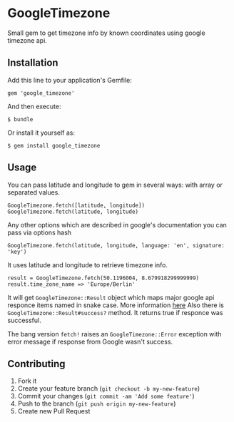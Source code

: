 # GoogleTimezone

Small gem to get timezone info by known coordinates using google timezone api.

## Installation

Add this line to your application's Gemfile:

    gem 'google_timezone'

And then execute:

    $ bundle

Or install it yourself as:

    $ gem install google_timezone

## Usage

You can pass latitude and longitude to gem in several ways: with array or separated values.

    GoogleTimezone.fetch([latitude, longitude]) 
    GoogleTimezone.fetch(latitude, longitude) 
    
Any other options which are described in google's documentation you can pass via options hash

    GoogleTimezone.fetch(latitude, longitude, language: 'en', signature: 'key')

It uses latitude and longitude to retrieve timezone info.

    result = GoogleTimezone.fetch(50.1196004, 8.679918299999999)
    result.time_zone_name => 'Europe/Berlin'

It will get `GoogleTimezone::Result` object which maps major google api responce items named in snake case.
More information [here](https://developers.google.com/maps/documentation/timezone/)
Also there is `GoogleTimezone::Result#success?` method. It returns true if responce was successful.

The bang version `fetch!` raises an `GoogleTimezone::Error` exception with error message if response from Google wasn't success.


## Contributing

1. Fork it
2. Create your feature branch (`git checkout -b my-new-feature`)
3. Commit your changes (`git commit -am 'Add some feature'`)
4. Push to the branch (`git push origin my-new-feature`)
5. Create new Pull Request

